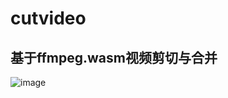 # cutvideo

## 基于ffmpeg.wasm视频剪切与合并


![image](https://user-images.githubusercontent.com/7931760/194823894-16c87515-a297-49d1-9a20-57e2906c3fd0.png)


